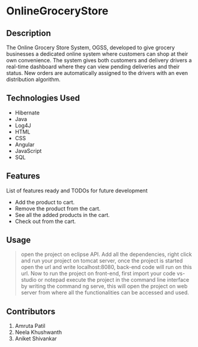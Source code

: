 # OnlineGroceryStore
##  Description
The Online Grocery Store System, OGSS, developed to give grocery businesses a dedicated online system where customers can shop at their own convenience. The system gives both customers and delivery drivers a real-time dashboard where they can view pending deliveries and their status. New orders are automatically assigned to the drivers with an even distribution algorithm.

## Technologies Used
* Hibernate
* Java
* Log4J
* HTML
* CSS
* Angular
* JavaScript
* SQL


## Features

List of features ready and TODOs for future development
* Add the product to cart.
* Remove the product from the cart.
* See all the added products in the cart.
* Check out from the cart.


## Usage
>open the project on eclipse API. Add all the dependencies, right click and run your project on tomcat server, once the project is started open the url and write localhost:8080, back-end code will run on this url. Now to run the project on front-end, first import your code vs-studio or notepad execute the project in the command line interface by writing the command ng serve, this will open the project on web server from where all the functionalities can be accessed and used.
## Contributors
 1. Amruta Patil
 2. Neela Khushwanth
 3. Aniket Shivankar
